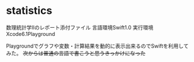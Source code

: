 # statistics

数理統計学Ⅱのレポート添付ファイル
言語環境Swift1.0
実行環境Xcode6.1Playground

Playgroundでグラフや変数・計算結果を動的に表示出来るのでSwiftを利用してみた。
<s>次からは普通の言語で書こうと思うきっかけになった</s>
